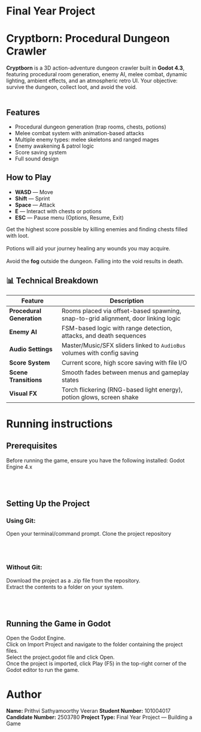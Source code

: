 # Final Year Project
# Cryptborn: Procedural Dungeon Crawler

**Cryptborn** is a 3D action-adventure dungeon crawler built in **Godot 4.3**, featuring procedural room generation, enemy AI, melee combat, dynamic lighting, ambient effects, and an atmospheric retro UI. Your objective: survive the dungeon, collect loot, and avoid the void.
<br> <br> 

## Features

- Procedural dungeon generation (trap rooms, chests, potions)
- Melee combat system with animation-based attacks
- Multiple enemy types: melee skeletons and ranged mages
- Enemy awakening & patrol logic
- Score saving system
- Full sound design 

## How to Play

- **WASD** — Move
- **Shift** — Sprint
- **Space** — Attack
- **E** — Interact with chests or potions
- **ESC** — Pause menu (Options, Resume, Exit)

Get the highest score possible by killing enemies and finding chests filled with loot.
<br> <br>Potions will aid your journey healing any wounds you may acquire.
<br> <br>Avoid the **fog** outside the dungeon. Falling into the void results in death.

## 📊 Technical Breakdown

| Feature | Description |
|--------|-------------|
| **Procedural Generation** | Rooms placed via offset-based spawning, snap-to-grid alignment, door linking logic |
| **Enemy AI** | FSM-based logic with range detection, attacks, and death sequences |
| **Audio Settings** | Master/Music/SFX sliders linked to `AudioBus` volumes with config saving |
| **Score System** | Current score, high score saving with file I/O |
| **Scene Transitions** | Smooth fades between menus and gameplay states |
| **Visual FX** | Torch flickering (RNG-based light energy), potion glows, screen shake |

# Running instructions
## Prerequisites
Before running the game, ensure you have the following installed: Godot Engine 4.x

<br> <br> 

## Setting Up the Project
### Using Git:
Open your terminal/command prompt.
Clone the project repository

<br> <br> 

### Without Git:
Download the project as a .zip file from the repository. 
<br> 
Extract the contents to a folder on your system.

<br> <br> 

## Running the Game in Godot
Open the Godot Engine.
<br> 
Click on Import Project and navigate to the folder containing the project files.
<br> 
Select the project.godot file and click Open.
<br> 
Once the project is imported, click Play (F5) in the top-right corner of the Godot editor to run the game.

# Author

**Name:** Prithvi Sathyamoorthy Veeran
**Student Number:** 101004017
 **Candidate Number:** 2503780
**Project Type:** Final Year Project — Building a Game  
